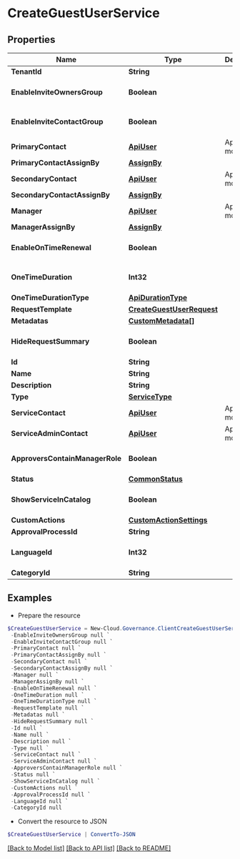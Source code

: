# CreateGuestUserService
## Properties

Name | Type | Description | Notes
------------ | ------------- | ------------- | -------------
**TenantId** | **String** |  | [optional] 
**EnableInviteOwnersGroup** | **Boolean** |  | [optional] [default to $false]
**EnableInviteContactGroup** | **Boolean** |  | [optional] [default to $false]
**PrimaryContact** | [**ApiUser**](ApiUser.md) | ApiUser model | [optional] 
**PrimaryContactAssignBy** | [**AssignBy**](AssignBy.md) |  | [optional] 
**SecondaryContact** | [**ApiUser**](ApiUser.md) | ApiUser model | [optional] 
**SecondaryContactAssignBy** | [**AssignBy**](AssignBy.md) |  | [optional] 
**Manager** | [**ApiUser**](ApiUser.md) | ApiUser model | [optional] 
**ManagerAssignBy** | [**AssignBy**](AssignBy.md) |  | [optional] 
**EnableOnTimeRenewal** | **Boolean** |  | [optional] [default to $false]
**OneTimeDuration** | **Int32** |  | [optional] [default to 0]
**OneTimeDurationType** | [**ApiDurationType**](ApiDurationType.md) |  | [optional] 
**RequestTemplate** | [**CreateGuestUserRequest**](CreateGuestUserRequest.md) |  | [optional] 
**Metadatas** | [**CustomMetadata[]**](CustomMetadata.md) |  | [optional] 
**HideRequestSummary** | **Boolean** |  | [optional] [default to $false]
**Id** | **String** |  | [optional] 
**Name** | **String** |  | [optional] 
**Description** | **String** |  | [optional] 
**Type** | [**ServiceType**](ServiceType.md) |  | [optional] 
**ServiceContact** | [**ApiUser**](ApiUser.md) | ApiUser model | [optional] 
**ServiceAdminContact** | [**ApiUser**](ApiUser.md) | ApiUser model | [optional] 
**ApproversContainManagerRole** | **Boolean** |  | [optional] [default to $false]
**Status** | [**CommonStatus**](CommonStatus.md) |  | [optional] 
**ShowServiceInCatalog** | **Boolean** |  | [optional] [default to $false]
**CustomActions** | [**CustomActionSettings**](CustomActionSettings.md) |  | [optional] 
**ApprovalProcessId** | **String** |  | [optional] 
**LanguageId** | **Int32** |  | [optional] [default to 0]
**CategoryId** | **String** |  | [optional] 

## Examples

- Prepare the resource
```powershell
$CreateGuestUserService = New-Cloud.Governance.ClientCreateGuestUserService  -TenantId null `
 -EnableInviteOwnersGroup null `
 -EnableInviteContactGroup null `
 -PrimaryContact null `
 -PrimaryContactAssignBy null `
 -SecondaryContact null `
 -SecondaryContactAssignBy null `
 -Manager null `
 -ManagerAssignBy null `
 -EnableOnTimeRenewal null `
 -OneTimeDuration null `
 -OneTimeDurationType null `
 -RequestTemplate null `
 -Metadatas null `
 -HideRequestSummary null `
 -Id null `
 -Name null `
 -Description null `
 -Type null `
 -ServiceContact null `
 -ServiceAdminContact null `
 -ApproversContainManagerRole null `
 -Status null `
 -ShowServiceInCatalog null `
 -CustomActions null `
 -ApprovalProcessId null `
 -LanguageId null `
 -CategoryId null
```

- Convert the resource to JSON
```powershell
$CreateGuestUserService | ConvertTo-JSON
```

[[Back to Model list]](../README.md#documentation-for-models) [[Back to API list]](../README.md#documentation-for-api-endpoints) [[Back to README]](../README.md)

